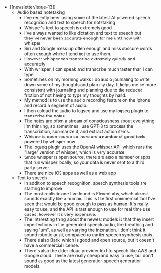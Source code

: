 - [[newsletter/issue-13]]
	- Audio based notetaking
		- I've recently been using some of the latest AI powered speech recognition and text to speech for notetaking
		- Whisper's text to speech is extremely good
		- I've always wanted to like dictation and text to speech but they've never been accurate enough for me until now with whisper
		- Siri and Google mess up often enough and miss obscure words often enough where I tend not to use them.
		- However whisper can transcribe extremely quickly and accurately
		- With whisper, I can speak and transcribe much faster than I can type
		- Sometimes on my morning walks I do audio journaling to write down some of my thoughts and plan my day. It helps me be more consistent with journaling and planning due to the reduced friction of not having to type my thoughts by hand.
		- My method is to use the audio recording feature on the iphone and record a segment of audio.
		- I then upload the audio to logseq and use my logseq plugin to transcribe the notes.
		- The notes are often a stream of consciousness about everything I'm thinking, so sometimes I use GPT-3 to process the transcription, summarize it, and extract action items.
		- Whisper is open source so there are a number of good tools powered by whisper now
		- The logseq plugin uses the OpenAI whisper API, which runs the "large" version of whisper, which is very accurate
		- Since whisper is open source, there are also a number of apps that run whisper locally, so your data is never sent to a third party server
		- There are nice iOS apps as well as a web app
	- Text to speech
		- In addition to speech recognition, speech synthesis tools are starting to improve
		- The most realistic one I've found is ElevenLabs, which almost sounds exactly like a human. This is the first commercial tool I've seen that would be good enough to pass as human. It's really easy to use, and the API is fast enough to use for real time use cases, however it's very expensive.
		- The interesting thing about the newest models is that they insert imperfections in the generated speech audio, like breathing and saying "um", as well as varying the intonation. I don't think it sound robotic at all, compared to earlier speech synthesis tools.
		- There's also Bark, which is good and open source, but it doesn't have a commercial license.
		- There's also the older cloud provider text to speech like AWS and Google cloud. These are really cheap and easy to use, but don't sound as good as the latest generation speech generation models.